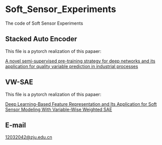 # Soft_Sensor_Experiments
The code of Soft Sensor Experiments
## Stacked Auto Encoder 
This file is a pytorch realization of this papaer:

[A novel semi-supervised pre-training strategy for deep networks and its application for quality variable prediction in industrial processes](https://www.sciencedirect.com/science/article/pii/S0009250920300415#!)
## VW-SAE
This file is a pytorch realization of this papaer:

[Deep Learning-Based Feature Representation and Its Application for Soft Sensor Modeling With Variable-Wise Weighted SAE](https://ieeexplore.ieee.org/abstract/document/8302941)

## E-mail  
12032042@zju.edu.cn
